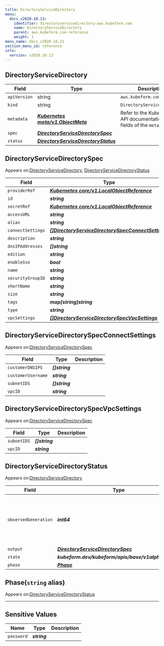 ```yaml
---
title: DirectoryServiceDirectory
menu:
  docs_v2020.10.13:
    identifier: directoryservicedirectory-aws.kubeform.com
    name: DirectoryServiceDirectory
    parent: aws.kubeform.com-reference
    weight: 1
menu_name: docs_v2020.10.13
section_menu_id: reference
info:
  version: v2020.10.13
---
```


## DirectoryServiceDirectory
| Field | Type | Description |
| ------ | ----- | ----------- |
| `apiVersion` | string | `aws.kubeform.com/v1alpha1` |
|    `kind` | string | `DirectoryServiceDirectory` |
| `metadata` | ***[Kubernetes meta/v1.ObjectMeta](https://kubernetes.io/docs/reference/generated/kubernetes-api/v1.13/#objectmeta-v1-meta)***|Refer to the Kubernetes API documentation for the fields of the `metadata` field.|
| `spec` | ***[DirectoryServiceDirectorySpec](#directoryservicedirectoryspec)***||
| `status` | ***[DirectoryServiceDirectoryStatus](#directoryservicedirectorystatus)***||
## DirectoryServiceDirectorySpec

Appears on:[DirectoryServiceDirectory](#directoryservicedirectory), [DirectoryServiceDirectoryStatus](#directoryservicedirectorystatus)

| Field | Type | Description |
| ------ | ----- | ----------- |
| `providerRef` | ***[Kubernetes core/v1.LocalObjectReference](https://kubernetes.io/docs/reference/generated/kubernetes-api/v1.13/#localobjectreference-v1-core)***||
| `id` | ***string***||
| `secretRef` | ***[Kubernetes core/v1.LocalObjectReference](https://kubernetes.io/docs/reference/generated/kubernetes-api/v1.13/#localobjectreference-v1-core)***||
| `accessURL` | ***string***| ***(Optional)*** |
| `alias` | ***string***| ***(Optional)*** |
| `connectSettings` | ***[[]DirectoryServiceDirectorySpecConnectSettings](#directoryservicedirectoryspecconnectsettings)***| ***(Optional)*** |
| `description` | ***string***| ***(Optional)*** |
| `dnsIPAddresses` | ***[]string***| ***(Optional)*** |
| `edition` | ***string***| ***(Optional)*** |
| `enableSso` | ***bool***| ***(Optional)*** |
| `name` | ***string***||
| `securityGroupID` | ***string***| ***(Optional)*** |
| `shortName` | ***string***| ***(Optional)*** |
| `size` | ***string***| ***(Optional)*** |
| `tags` | ***map[string]string***| ***(Optional)*** |
| `type` | ***string***| ***(Optional)*** |
| `vpcSettings` | ***[[]DirectoryServiceDirectorySpecVpcSettings](#directoryservicedirectoryspecvpcsettings)***| ***(Optional)*** |
## DirectoryServiceDirectorySpecConnectSettings

Appears on:[DirectoryServiceDirectorySpec](#directoryservicedirectoryspec)

| Field | Type | Description |
| ------ | ----- | ----------- |
| `customerDNSIPS` | ***[]string***||
| `customerUsername` | ***string***||
| `subnetIDS` | ***[]string***||
| `vpcID` | ***string***||
## DirectoryServiceDirectorySpecVpcSettings

Appears on:[DirectoryServiceDirectorySpec](#directoryservicedirectoryspec)

| Field | Type | Description |
| ------ | ----- | ----------- |
| `subnetIDS` | ***[]string***||
| `vpcID` | ***string***||
## DirectoryServiceDirectoryStatus

Appears on:[DirectoryServiceDirectory](#directoryservicedirectory)

| Field | Type | Description |
| ------ | ----- | ----------- |
| `observedGeneration` | ***int64***| ***(Optional)*** Resource generation, which is updated on mutation by the API Server.|
| `output` | ***[DirectoryServiceDirectorySpec](#directoryservicedirectoryspec)***| ***(Optional)*** |
| `state` | ***kubeform.dev/kubeform/apis/base/v1alpha1.State***| ***(Optional)*** |
| `phase` | ***[Phase](#phase)***| ***(Optional)*** |
## Phase(`string` alias)

Appears on:[DirectoryServiceDirectoryStatus](#directoryservicedirectorystatus)

---
## Sensitive Values
| Name | Type | Description |
|------|------|-------------|
| `password` | ***string*** ||
